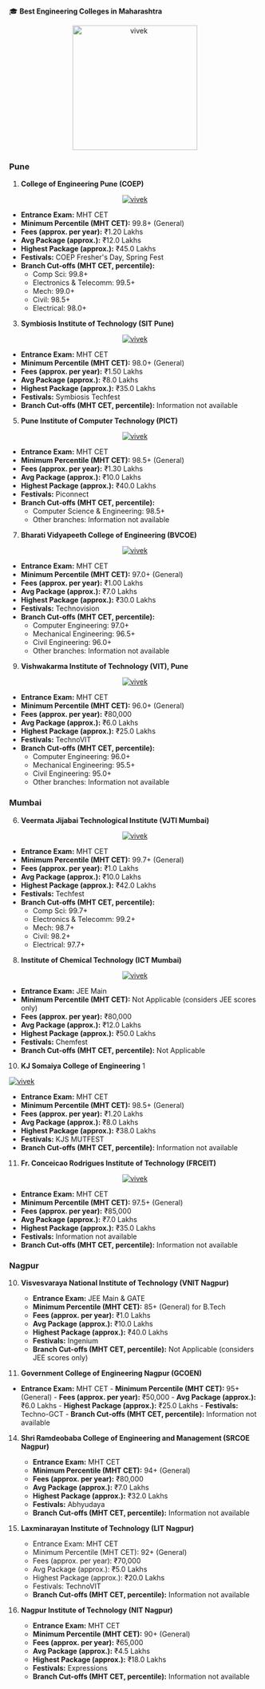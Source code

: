 🎓 **Best Engineering Colleges in Maharashtra**
 <p align="center">
   <a href="https://github.com/AryanVBw">
<img src="https://raw.githubusercontent.com/AryanVBW/LinuxDroid/main/LinuxDroid/Arrow/1024arow2.png" height="250" alt="vivek"></a></p>

### Pune
1. **College of Engineering Pune (COEP)**
<p align="center">
   <a href="https://github.com/AryanVBw">
<img src="https://github.com/AryanVBW/Best-colleges-in-Maharashtra/blob/f06093d60716470946f1b21992a027b4ab8f64a9/Photos/coep.jpeg" height="" alt="vivek"></a></p>

   - **Entrance Exam:** MHT CET
   - **Minimum Percentile (MHT CET):** 99.8+ (General)
   - **Fees (approx. per year):** ₹1.20 Lakhs
   - **Avg Package (approx.):** ₹12.0 Lakhs
   - **Highest Package (approx.):** ₹45.0 Lakhs
   - **Festivals:** COEP Fresher's Day, Spring Fest
   - **Branch Cut-offs (MHT CET, percentile):**
     - Comp Sci: 99.8+
     - Electronics & Telecomm: 99.5+
     - Mech: 99.0+
     - Civil: 98.5+
     - Electrical: 98.0+

3. **Symbiosis Institute of Technology (SIT Pune)**
<p align="center">
   <a href="https://github.com/AryanVBw">
<img src="https://github.com/AryanVBW/Best-colleges-in-Maharashtra/blob/f06093d60716470946f1b21992a027b4ab8f64a9/Photos/sit.jpeg" height="" alt="vivek"></a></p>

   - **Entrance Exam:** MHT CET
   - **Minimum Percentile (MHT CET):** 98.0+ (General)
   - **Fees (approx. per year):** ₹1.50 Lakhs
   - **Avg Package (approx.):** ₹8.0 Lakhs
   - **Highest Package (approx.):** ₹35.0 Lakhs
   - **Festivals:** Symbiosis Techfest
   - **Branch Cut-offs (MHT CET, percentile):** Information not available

5. **Pune Institute of Computer Technology (PICT)**
<p align="center">
   <a href="https://github.com/AryanVBw">
<img src="https://github.com/AryanVBW/Best-colleges-in-Maharashtra/blob/f06093d60716470946f1b21992a027b4ab8f64a9/Photos/pict.jpeg" height="" alt="vivek"></a></p>

   - **Entrance Exam:** MHT CET
   - **Minimum Percentile (MHT CET):** 98.5+ (General)
   - **Fees (approx. per year):** ₹1.30 Lakhs
   - **Avg Package (approx.):** ₹10.0 Lakhs
   - **Highest Package (approx.):** ₹40.0 Lakhs
   - **Festivals:** Piconnect
   - **Branch Cut-offs (MHT CET, percentile):**
     - Computer Science & Engineering: 98.5+
     - Other branches: Information not available

7. **Bharati Vidyapeeth College of Engineering (BVCOE)**
<p align="center">
   <a href="https://github.com/AryanVBw">
<img src="https://github.com/AryanVBW/Best-colleges-in-Maharashtra/blob/f06093d60716470946f1b21992a027b4ab8f64a9/Photos/bvcoe.jpeg" height="" alt="vivek"></a></p>

   - **Entrance Exam:** MHT CET
   - **Minimum Percentile (MHT CET):** 97.0+ (General)
   - **Fees (approx. per year):** ₹1.00 Lakhs
   - **Avg Package (approx.):** ₹7.0 Lakhs
   - **Highest Package (approx.):** ₹30.0 Lakhs
   - **Festivals:** Technovision
   - **Branch Cut-offs (MHT CET, percentile):**
     - Computer Engineering: 97.0+
     - Mechanical Engineering: 96.5+
     - Civil Engineering: 96.0+
     - Other branches: Information not available

9. **Vishwakarma Institute of Technology (VIT), Pune**
<p align="center">
   <a href="https://github.com/AryanVBw">
<img src="https://github.com/AryanVBW/Best-colleges-in-Maharashtra/blob/f06093d60716470946f1b21992a027b4ab8f64a9/Photos/vit.jpg" height="" alt="vivek"></a></p>

   - **Entrance Exam:** MHT CET
   - **Minimum Percentile (MHT CET):** 96.0+ (General)
   - **Fees (approx. per year):** ₹80,000
   - **Avg Package (approx.):** ₹6.0 Lakhs
   - **Highest Package (approx.):** ₹25.0 Lakhs
   - **Festivals:** TechnoVIT
   - **Branch Cut-offs (MHT CET, percentile):**
     - Computer Engineering: 96.0+
     - Mechanical Engineering: 95.5+
     - Civil Engineering: 95.0+
     - Other branches: Information not available

### Mumbai
6. **Veermata Jijabai Technological Institute (VJTI Mumbai)**
<p align="center">
   <a href="https://github.com/AryanVBw">
<img src="https://github.com/AryanVBW/Best-colleges-in-Maharashtra/blob/f06093d60716470946f1b21992a027b4ab8f64a9/Photos/vjti.jpeg" height="" alt="vivek"></a></p>

   - **Entrance Exam:** MHT CET
   - **Minimum Percentile (MHT CET):** 99.7+ (General)
   - **Fees (approx. per year):** ₹1.0 Lakhs
   - **Avg Package (approx.):** ₹10.0 Lakhs
   - **Highest Package (approx.):** ₹42.0 Lakhs
   - **Festivals:** Techfest
   - **Branch Cut-offs (MHT CET, percentile):**
     - Comp Sci: 99.7+
     - Electronics & Telecomm: 99.2+
     - Mech: 98.7+
     - Civil: 98.2+
     - Electrical: 97.7+

8. **Institute of Chemical Technology (ICT Mumbai)**
<p align="center">
   <a href="https://github.com/AryanVBw">
<img src="https://github.com/AryanVBW/Best-colleges-in-Maharashtra/blob/f06093d60716470946f1b21992a027b4ab8f64a9/Photos/ict.jpg" height="" alt="vivek"></a></p>

   - **Entrance Exam:** JEE Main
   - **Minimum Percentile (MHT CET):** Not Applicable (considers JEE scores only)
   - **Fees (approx. per year):** ₹80,000
   - **Avg Package (approx.):** ₹12.0 Lakhs
   - **Highest Package (approx.):** ₹50.0 Lakhs
   - **Festivals:** Chemfest
   - **Branch Cut-offs (MHT CET, percentile):** Not Applicable

10. **KJ Somaiya College of Engineering**
1<p align="center">
   <a href="https://github.com/AryanVBw">
<img src="https://github.com/AryanVBW/Best-colleges-in-Maharashtra/blob/f06093d60716470946f1b21992a027b4ab8f64a9/Photos/kj.jpeg" height="" alt="vivek"></a></p>

   - **Entrance Exam:** MHT CET
   - **Minimum Percentile (MHT CET):** 98.5+ (General)
   - **Fees (approx. per year):** ₹1.20 Lakhs
   - **Avg Package (approx.):** ₹8.0 Lakhs
   - **Highest Package (approx.):** ₹38.0 Lakhs
   - **Festivals:** KJS MUTFEST
   - **Branch Cut-offs (MHT CET, percentile):** Information not available

11. **Fr. Conceicao Rodrigues Institute of Technology (FRCEIT)**
<p align="center">
   <a href="https://github.com/AryanVBw">
<img src="https://github.com/AryanVBW/Best-colleges-in-Maharashtra/blob/f06093d60716470946f1b21992a027b4ab8f64a9/Photos/frc.jpeg" height="" alt="vivek"></a></p>

   - **Entrance Exam:** MHT CET
   - **Minimum Percentile (MHT CET):** 97.5+ (General)
   - **Fees (approx. per year):** ₹85,000
   - **Avg Package (approx.):** ₹7.0 Lakhs
   - **Highest Package (approx.):** ₹35.0 Lakhs
   - **Festivals:** Information not available
   - **Branch Cut-offs (MHT CET, percentile):** Information not available

### Nagpur
10. **Visvesvaraya National Institute of Technology (VNIT Nagpur)**

    - **Entrance Exam:** JEE Main & GATE
    - **Minimum Percentile (MHT CET):** 85+ (General) for B.Tech
    - **Fees (approx. per year):** ₹1.0 Lakhs
    - **Avg Package (approx.):** ₹10.0 Lakhs
    - **Highest Package (approx.):** ₹40.0 Lakhs
    - **Festivals:** Ingenium
    - **Branch Cut-offs (MHT CET, percentile):** Not Applicable (considers JEE scores only)

12. **Government College of Engineering Nagpur (GCOEN)**


   - **Entrance Exam:** MHT CET
    - **Minimum Percentile (MHT CET):** 95+ (General)
    - **Fees (approx. per year):** ₹50,000
    - **Avg Package (approx.):** ₹6.0 Lakhs
    - **Highest Package (approx.):** ₹25.0 Lakhs
    - **Festivals:** Techno-GCT
    - **Branch Cut-offs (MHT CET, percentile):** Information not available

14. **Shri Ramdeobaba College of Engineering and Management (SRCOE Nagpur)**
    - **Entrance Exam:** MHT CET
    - **Minimum Percentile (MHT CET):** 94+ (General)
    - **Fees (approx. per year):** ₹80,000
    - **Avg Package (approx.):** ₹7.0 Lakhs
    - **Highest Package (approx.):** ₹32.0 Lakhs
    - **Festivals:** Abhyudaya
    - **Branch Cut-offs (MHT CET, percentile):** Information not available

15. **Laxminarayan Institute of Technology (LIT Nagpur)**
    - Entrance Exam: MHT CET
    - Minimum Percentile (MHT CET): 92+ (General)
    - Fees (approx. per year): ₹70,000
    - Avg Package (approx.): ₹5.0 Lakhs
    - Highest Package (approx.): ₹20.0 Lakhs
    - Festivals: TechnoVIT
    - **Branch Cut-offs (MHT CET, percentile):** Information not available

16. **Nagpur Institute of Technology (NIT Nagpur)**
    - **Entrance Exam:** MHT CET
    - **Minimum Percentile (MHT CET):** 90+ (General)
    - **Fees (approx. per year):** ₹65,000
    - **Avg Package (approx.):** ₹4.5 Lakhs
    - **Highest Package (approx.):** ₹18.0 Lakhs
    - **Festivals:** Expressions
    - **Branch Cut-offs (MHT CET, percentile):** Information not available
